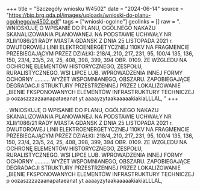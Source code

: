 +++
title = "Szczegóły wniosku W4502"
date = "2024-06-14"
source = "https://bip.brg.gda.pl/images/uploads/wnioski-do-planu-ogolnego/w4502.pdf"
tags = ["wnioski-ogolne"]
geolinks = []
raw = ". WNIOSKUJĘ O WPISANIE DO PLANU, OGÓLNEGO NAKAZU SKANALIZOWANIA PLANOWANEJ. NA PODSTAWIE UCHWAŁY NR XLII/1086/21 RADY MIASTA GDANSK Z DNIA 25 LISTOPADA 2021 r. DWUTOROWEJ LINII ELEKTROENERGETYCZNEJ 110KV NA FRAGMENCIE PRZEBIEGAJĄCYM PRZEZ DZIAŁKI: 218/4,.210,.217,.231, 95, 100/4 135, 136, 150, 23/4, 23/5, 24, 25, 408, 398, 399, 394 OBR. 0109. ZE WZGLEDU NA OCHRONĘ ELEMENTÓW HISTORYCZNEGO, ZESPOŁU, RURALISTYCZNEGO. WSI LIPCE LUB. WPROWADZENIA INNEJ FORMY OCHORNY .......... WYŻET WSPOMNIANEGO, OBSZARU. ZAPOBIEGAJĄCE DEGRADACJI STRUKTURY PRZESTRZENNEJ PRZEZ LOKALIZOWANIE „BIENIE FKSPONOWANYCH ELEMENTÓW INFRASTRUKTURY TECHNICZEJ p oozaszzzazaanapataeanat yt aaaayzytaakaaaaakiakiaLLLAL, "
+++

. WNIOSKUJĘ O WPISANIE DO PLANU, OGÓLNEGO NAKAZU SKANALIZOWANIA PLANOWANEJ. NA PODSTAWIE
UCHWAŁY NR XLII/1086/21 RADY MIASTA GDANSK Z DNIA 25 LISTOPADA 2021 r.
DWUTOROWEJ LINII ELEKTROENERGETYCZNEJ 110KV NA FRAGMENCIE PRZEBIEGAJĄCYM PRZEZ DZIAŁKI:
218/4,.210,.217,.231, 95, 100/4 135, 136, 150, 23/4, 23/5, 24, 25, 408, 398, 399, 394 OBR. 0109. ZE WZGLEDU NA OCHRONĘ ELEMENTÓW
HISTORYCZNEGO, ZESPOŁU, RURALISTYCZNEGO. WSI LIPCE LUB. WPROWADZENIA INNEJ FORMY OCHORNY ..........
WYŻET WSPOMNIANEGO, OBSZARU. ZAPOBIEGAJĄCE DEGRADACJI STRUKTURY PRZESTRZENNEJ PRZEZ LOKALIZOWANIE
„BIENIE FKSPONOWANYCH ELEMENTÓW INFRASTRUKTURY TECHNICZEJ p oozaszzzazaanapataeanat yt aaaayzytaakaaaaakiakiaLLLAL,



